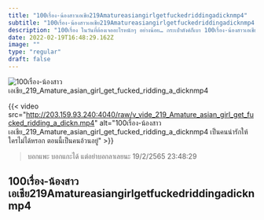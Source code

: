 ```yaml
---
title: "100เรื่อง-น้องสาวเอเชีย219Amatureasiangirlgetfuckedriddingadicknmp4"
subtitle: "100เรื่อง-น้องสาวเอเชีย219Amatureasiangirlgetfuckedriddingadicknmp4 อย่าให้เราเมินนะ แม่โทรมาไม่รับก็ทำมาแล้ว"
description: "100เรื่อง ในวันที่ต้องเจออะไรหนักๆ อย่างน้อย… กระเป๋าตังค์ก็เบา 100เรื่อง-น้องสาวเอเชีย219Amatureasiangirlgetfuckedriddingadicknmp4 19/2/2565 23:48:29"
date: 2022-02-19T16:48:29.162Z
image: ""
type: "regular"
draft: false
---
```


![100เรื่อง-น้องสาวเอเชีย_219_Amature_asian_girl_get_fucked_ridding_a_dicknmp4](http://203.159.93.240:4040/raw/v_vide_219_Amature_asian_girl_get_fucked_ridding_a_dickn.jpg)

{{< video src="http://203.159.93.240:4040/raw/v_vide_219_Amature_asian_girl_get_fucked_ridding_a_dickn.mp4" alt="100เรื่อง-น้องสาวเอเชีย_219_Amature_asian_girl_get_fucked_ridding_a_dicknmp4 เป็นคนน่ารักให้ใครไม่ได้หรอก ตอนนี้เป็นคนอ้วนอยู่" >}}


> บอกแพะ บอกแกะได้ แต่อย่าบอกลาเลยนะ 19/2/2565 23:48:29

## 100เรื่อง-น้องสาวเอเชีย219Amatureasiangirlgetfuckedriddingadicknmp4
